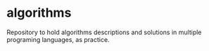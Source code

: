 # algorithms
Repository to hold algorithms descriptions and solutions in multiple programing languages, as practice.
